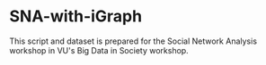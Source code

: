 # SNA-with-iGraph

This script and dataset is prepared for the Social Network Analysis workshop in VU's Big Data in Society workshop. 
